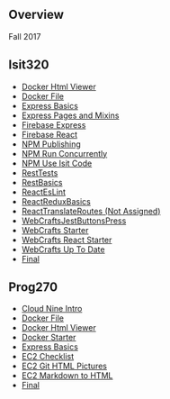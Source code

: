 ## Overview

Fall 2017

## Isit320

- [Docker Html Viewer][dh]
- [Docker File][df]
- [Express Basics][eb]
- [Express Pages and Mixins][epm]
- [Firebase Express][fe]
- [Firebase React][fr]
- [NPM Publishing][np]
- [NPM Run Concurrently][nc]
- [NPM Use Isit Code][nu]
- [RestTests][rt]
- [RestBasics][rb]
- [ReactEsLint][re]
- [ReactReduxBasics][rr]
- [ReactTranslateRoutes (Not Assigned)][rtr]
- [WebCraftsJestButtonsPress][wbp]
- [WebCrafts Starter][wcs]
- [WebCrafts React Starter][wcr]
- [WebCrafts Up To Date][wcu]
- [Final][final-isit]

## Prog270

- [Cloud Nine Intro][ci]
- [Docker File][df]
- [Docker Html Viewer][dh]
- [Docker Starter][ds]
- [Express Basics][eb]
- [EC2 Checklist][ecc]
- [EC2 Git HTML Pictures][ecp]
- [EC2 Markdown to HTML][ecm]
- [Final][final-prog]

<!----------->
<!-- Links -->
<!----------->

[ci]: http://www.ccalvert.net/books/CloudNotes/Assignments/Cloud9Intro.html

[df]: http://www.ccalvert.net/books/CloudNotes/Assignments/Docker/DockerFile.html
[dh]: http://www.ccalvert.net/books/CloudNotes/Assignments/Docker/DockerHtmlViewer.html
[ds]: http://www.ccalvert.net/books/CloudNotes/Assignments/Docker/DockerStarter.html

[ecc]: http://www.ccalvert.net/books/CloudNotes/Assignments/Ec2Checklist.html
[ecm]: http://www.ccalvert.net/books/CloudNotes/Assignments/Ec2MarkdownToHtml.html
[ecp]: http://www.ccalvert.net/books/CloudNotes/Assignments/Ec2GitHtmlPictures.html

[eb]: http://www.ccalvert.net/books/CloudNotes/Assignments/ExpressBasics.html
[epm]: http://www.ccalvert.net/books/CloudNotes/Assignments/ExpressPagesAndMixins.html

[fe]: http://www.ccalvert.net/books/CloudNotes/Assignments/Firebase/FirebaseExpress.html
[fr]: http://www.ccalvert.net/books/CloudNotes/Assignments/Firebase/FirebaseExpressReact.html

[np]: http://localhost/home/books/CloudNotes/Assignments/NpmPublishing.html
[nc]: http://www.ccalvert.net/books/CloudNotes/Assignments/Npm/RunConcurrently.html
[nu]: http://www.ccalvert.net/books/CloudNotes/Assignments/Npm/NpmUseIsitCode.html

[rb]: http://www.ccalvert.net/books/CloudNotes/Assignments/React/ReactBasics.html
[re]: http://www.ccalvert.net/books/CloudNotes/Assignments/React/ReactEsLint.html
[rr]: http://www.ccalvert.net/books/CloudNotes/Assignments/React/ReactReduxBasics.html
[rt]: http://www.ccalvert.net/books/CloudNotes/Assignments/React/RestTests.html
[rtr]: http://www.ccalvert.net/books/CloudNotes/Assignments/React/ReactTranslateRoutes.html

[wbp]: books/CloudNotes/Assignments/WebCrafts/WebCraftsJestButtonsPress.html
[wcs]: http://www.ccalvert.net/books/CloudNotes/Assignments/WebCrafts/ElvenWebCraftsStarter.html
[wcr]: http://www.ccalvert.net/books/CloudNotes/Assignments/WebCrafts/WebCraftsReactStarter.html
[wcu]: http://www.ccalvert.net/books/CloudNotes/Assignments/WebCrafts/WebCraftsUpToDate.html

[final-isit]: http://www.ccalvert.net/books/CloudNotes/Assignments/MidtermFinal/Isit320Final2017.html
[final-prog]: http://www.ccalvert.net/books/CloudNotes/Assignments/MidtermFinal/Prog270Final2017.html
